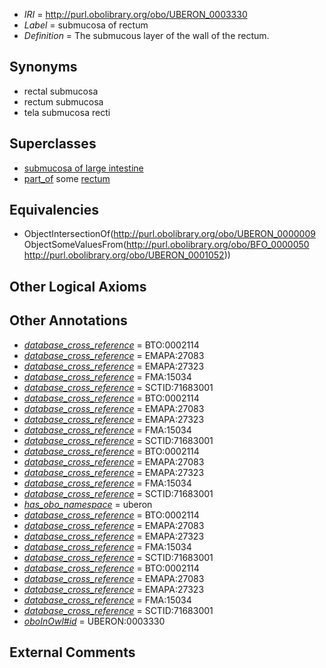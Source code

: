  * *IRI* = http://purl.obolibrary.org/obo/UBERON_0003330
 * *Label* = submucosa of rectum
 * *Definition* = The submucous layer of the wall of the rectum.

## Synonyms

 * rectal submucosa
 * rectum submucosa
 * tela submucosa recti

## Superclasses

 * [submucosa of large intestine](../../UBERON/08/UBERON_0001208.md)
 * [part_of](../../BFO/50/BFO_0000050.md) some [rectum](../../UBERON/52/UBERON_0001052.md)

## Equivalencies

 * ObjectIntersectionOf(<http://purl.obolibrary.org/obo/UBERON_0000009> ObjectSomeValuesFrom(<http://purl.obolibrary.org/obo/BFO_0000050> <http://purl.obolibrary.org/obo/UBERON_0001052>))

## Other Logical Axioms


## Other Annotations

 * *[database_cross_reference](../../ef/oboInOwl#hasDbXref.md)* = BTO:0002114
 * *[database_cross_reference](../../ef/oboInOwl#hasDbXref.md)* = EMAPA:27083
 * *[database_cross_reference](../../ef/oboInOwl#hasDbXref.md)* = EMAPA:27323
 * *[database_cross_reference](../../ef/oboInOwl#hasDbXref.md)* = FMA:15034
 * *[database_cross_reference](../../ef/oboInOwl#hasDbXref.md)* = SCTID:71683001
 * *[database_cross_reference](../../ef/oboInOwl#hasDbXref.md)* = BTO:0002114
 * *[database_cross_reference](../../ef/oboInOwl#hasDbXref.md)* = EMAPA:27083
 * *[database_cross_reference](../../ef/oboInOwl#hasDbXref.md)* = EMAPA:27323
 * *[database_cross_reference](../../ef/oboInOwl#hasDbXref.md)* = FMA:15034
 * *[database_cross_reference](../../ef/oboInOwl#hasDbXref.md)* = SCTID:71683001
 * *[database_cross_reference](../../ef/oboInOwl#hasDbXref.md)* = BTO:0002114
 * *[database_cross_reference](../../ef/oboInOwl#hasDbXref.md)* = EMAPA:27083
 * *[database_cross_reference](../../ef/oboInOwl#hasDbXref.md)* = EMAPA:27323
 * *[database_cross_reference](../../ef/oboInOwl#hasDbXref.md)* = FMA:15034
 * *[database_cross_reference](../../ef/oboInOwl#hasDbXref.md)* = SCTID:71683001
 * *[has_obo_namespace](../../ce/oboInOwl#hasOBONamespace.md)* = uberon
 * *[database_cross_reference](../../ef/oboInOwl#hasDbXref.md)* = BTO:0002114
 * *[database_cross_reference](../../ef/oboInOwl#hasDbXref.md)* = EMAPA:27083
 * *[database_cross_reference](../../ef/oboInOwl#hasDbXref.md)* = EMAPA:27323
 * *[database_cross_reference](../../ef/oboInOwl#hasDbXref.md)* = FMA:15034
 * *[database_cross_reference](../../ef/oboInOwl#hasDbXref.md)* = SCTID:71683001
 * *[database_cross_reference](../../ef/oboInOwl#hasDbXref.md)* = BTO:0002114
 * *[database_cross_reference](../../ef/oboInOwl#hasDbXref.md)* = EMAPA:27083
 * *[database_cross_reference](../../ef/oboInOwl#hasDbXref.md)* = EMAPA:27323
 * *[database_cross_reference](../../ef/oboInOwl#hasDbXref.md)* = FMA:15034
 * *[database_cross_reference](../../ef/oboInOwl#hasDbXref.md)* = SCTID:71683001
 * *[oboInOwl#id](../../id/oboInOwl#id.md)* = UBERON:0003330

## External Comments

